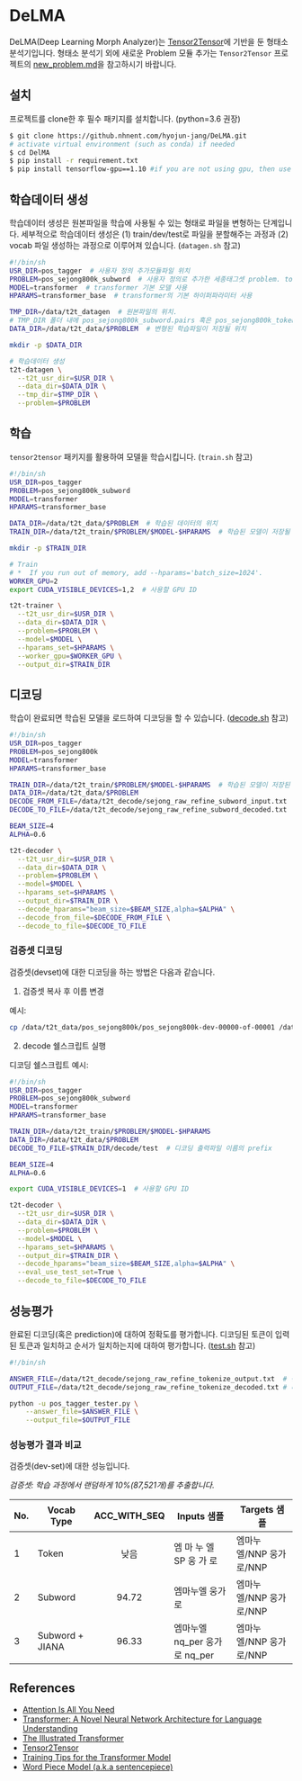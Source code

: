 # DeLMA

DeLMA(Deep Learning Morph Analyzer)는 [Tensor2Tensor](https://github.com/tensorflow/tensor2tensor)에 기반을 둔 형태소 분석기입니다.
형태소 분석기 외에 새로운 Problem 모듈 추가는 `Tensor2Tensor` 프로젝트의 [new_problem.md](https://github.com/tensorflow/tensor2tensor/blob/master/docs/new_problem.md)을 참고하시기 바랍니다.

## 설치

프로젝트를 clone한 후 필수 패키지를 설치합니다. (python=3.6 권장)

```bash
$ git clone https://github.nhnent.com/hyojun-jang/DeLMA.git
# activate virtual environment (such as conda) if needed
$ cd DelMA
$ pip install -r requirement.txt
$ pip install tensorflow-gpu==1.10 #if you are not using gpu, then use `pip install tensorflow`
```

## 학습데이터 생성

학습데이터 생성은 원본파일을 학습에 사용될 수 있는 형태로 파일을 변형하는 단계입니다.
세부적으로 학습데이터 생성은 (1) train/dev/test로 파일을 분할해주는 과정과 (2) vocab 파일 생성하는 과정으로 이루어져 있습니다.
(`datagen.sh` 참고)

```bash
#!/bin/sh
USR_DIR=pos_tagger  # 사용자 정의 추가모듈파일 위치
PROBLEM=pos_sejong800k_subword  # 사용자 정의로 추가한 세종태그셋 problem. token(음절)방식을 사용할 경우 pos_sejong800k_token을 사용해야 함
MODEL=transformer  # transformer 기본 모델 사용
HPARAMS=transformer_base  # transformer의 기본 하이퍼파라미터 사용

TMP_DIR=/data/t2t_datagen  # 원본파일의 위치.
# TMP_DIR 폴더 내에 pos_sejong800k_subword.pairs 혹은 pos_sejong800k_token.pairs이라는 이름으로 학습파일이 존재애햐 함
DATA_DIR=/data/t2t_data/$PROBLEM  # 변형된 학습파일이 저장될 위치

mkdir -p $DATA_DIR

# 학습데이터 생성
t2t-datagen \
  --t2t_usr_dir=$USR_DIR \
  --data_dir=$DATA_DIR \
  --tmp_dir=$TMP_DIR \
  --problem=$PROBLEM
```

## 학습

`tensor2tensor` 패키지를 활용하여 모델을 학습시킵니다.
(`train.sh` 참고)

```bash
#!/bin/sh
USR_DIR=pos_tagger
PROBLEM=pos_sejong800k_subword
MODEL=transformer
HPARAMS=transformer_base

DATA_DIR=/data/t2t_data/$PROBLEM  # 학습된 데이터의 위치
TRAIN_DIR=/data/t2t_train/$PROBLEM/$MODEL-$HPARAMS  # 학습된 모델이 저장될 위치

mkdir -p $TRAIN_DIR

# Train
# *  If you run out of memory, add --hparams='batch_size=1024'.
WORKER_GPU=2
export CUDA_VISIBLE_DEVICES=1,2  # 사용할 GPU ID

t2t-trainer \
  --t2t_usr_dir=$USR_DIR \
  --data_dir=$DATA_DIR \
  --problem=$PROBLEM \
  --model=$MODEL \
  --hparams_set=$HPARAMS \
  --worker_gpu=$WORKER_GPU \
  --output_dir=$TRAIN_DIR
```

## 디코딩

학습이 완료되면 학습된 모델을 로드하여 디코딩을 할 수 있습니다.
([decode.sh](https://github.nhnent.com/hyojun-jang/DeLMA/blob/master/decode.sh) 참고)

```bash
#!/bin/sh
USR_DIR=pos_tagger
PROBLEM=pos_sejong800k
MODEL=transformer
HPARAMS=transformer_base

TRAIN_DIR=/data/t2t_train/$PROBLEM/$MODEL-$HPARAMS  # 학습된 모델이 저장된 경로
DATA_DIR=/data/t2t_data/$PROBLEM
DECODE_FROM_FILE=/data/t2t_decode/sejong_raw_refine_subword_input.txt  # 디코딩을 위한 입력 파일
DECODE_TO_FILE=/data/t2t_decode/sejong_raw_refine_subword_decoded.txt  # 디코딩 결과를 출력할 파일

BEAM_SIZE=4
ALPHA=0.6

t2t-decoder \
  --t2t_usr_dir=$USR_DIR \
  --data_dir=$DATA_DIR \
  --problem=$PROBLEM \
  --model=$MODEL \
  --hparams_set=$HPARAMS \
  --output_dir=$TRAIN_DIR \
  --decode_hparams="beam_size=$BEAM_SIZE,alpha=$ALPHA" \
  --decode_from_file=$DECODE_FROM_FILE \
  --decode_to_file=$DECODE_TO_FILE
 ```

### 검증셋 디코딩

검증셋(devset)에 대한 디코딩을 하는 방법은 다음과 같습니다.

1. 검증셋 복사 후 이름 변경

예시:

```bash
cp /data/t2t_data/pos_sejong800k/pos_sejong800k-dev-00000-of-00001 /data/t2t_data/pos_sejong800k/pos_sejong800k-test-00000-of-00001
```

2. decode 쉘스크립트 실행

디코딩 쉘스크립트 예시:

```bash
#!/bin/sh
USR_DIR=pos_tagger
PROBLEM=pos_sejong800k_subword
MODEL=transformer
HPARAMS=transformer_base

TRAIN_DIR=/data/t2t_train/$PROBLEM/$MODEL-$HPARAMS
DATA_DIR=/data/t2t_data/$PROBLEM
DECODE_TO_FILE=$TRAIN_DIR/decode/test  # 디코딩 출력파일 이름의 prefix

BEAM_SIZE=4
ALPHA=0.6

export CUDA_VISIBLE_DEVICES=1  # 사용할 GPU ID

t2t-decoder \
  --t2t_usr_dir=$USR_DIR \
  --data_dir=$DATA_DIR \
  --problem=$PROBLEM \
  --model=$MODEL \
  --hparams_set=$HPARAMS \
  --output_dir=$TRAIN_DIR \
  --decode_hparams="beam_size=$BEAM_SIZE,alpha=$ALPHA" \
  --eval_use_test_set=True \
  --decode_to_file=$DECODE_TO_FILE
```

## 성능평가

완료된 디코딩(혹은 prediction)에 대하여 정확도를 평가합니다.
디코딩된 토큰이 입력된 토큰과 일치하고 순서가 일치하는지에 대하여 평가합니다.
([test.sh](https://github.nhnent.com/hyojun-jang/DeLMA/blob/master/test.sh) 참고)

```bash
#!/bin/sh

ANSWER_FILE=/data/t2t_decode/sejong_raw_refine_tokenize_output.txt  # 정답파일
OUTPUT_FILE=/data/t2t_decode/sejong_raw_refine_tokenize_decoded.txt # 디코딩 출력파일

python -u pos_tagger_tester.py \
    --answer_file=$ANSWER_FILE \
    --output_file=$OUTPUT_FILE
```

### 성능평가 결과 비교

검증셋(dev-set)에 대한 성능입니다.

*검증셋: 학습 과정에서 랜덤하게 10%(87,521개)를 추출합니다.*

No. | Vocab Type | ACC_WITH_SEQ | Inputs 샘플 | Targets 샘플
--- | --- | :---: | --- | ---
1 | Token | 낮음 | 엠 마 누 엘 SP 웅 가 로 | 엠마누엘/NNP 웅가로/NNP
2 | Subword | 94.72 | 엠마누엘 웅가로 | 엠마누엘/NNP 웅가로/NNP
3 | Subword + JIANA | 96.33 | 엠마누엘 nq_per 웅가로 nq_per | 엠마누엘/NNP 웅가로/NNP

## References

- [Attention Is All You Need](https://arxiv.org/abs/1706.03762)
- [Transformer: A Novel Neural Network Architecture for Language Understanding](https://ai.googleblog.com/2017/08/transformer-novel-neural-network.html)
- [The Illustrated Transformer](https://jalammar.github.io/illustrated-transformer/)
- [Tensor2Tensor](https://github.com/tensorflow/tensor2tensor)
- [Training Tips for the Transformer Model](https://arxiv.org/abs/1804.00247)
- [Word Piece Model (a.k.a sentencepiece)](https://lovit.github.io/nlp/2018/04/02/wpm/)
